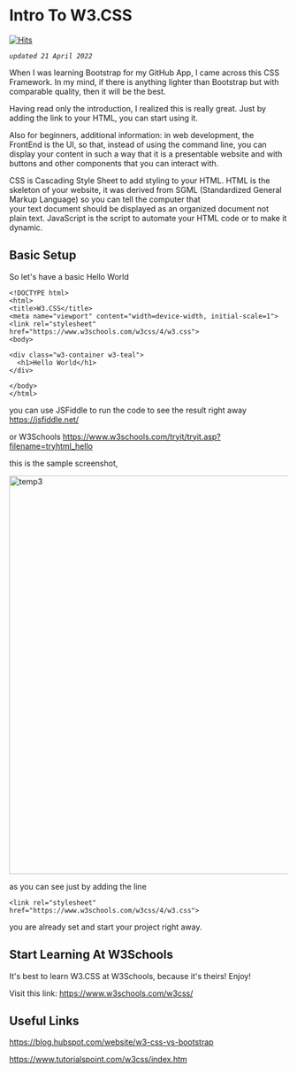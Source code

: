 # Intro To W3.CSS

[![Hits](https://hits.seeyoufarm.com/api/count/incr/badge.svg?url=https%3A%2F%2Fgithub.com%2Fjdevstatic%2Fw3css-intro&count_bg=%2379C83D&title_bg=%23555555&icon=&icon_color=%23E7E7E7&title=PAGE+VIEWS&edge_flat=false)](https://hits.seeyoufarm.com)

*`updated 21 April 2022`*

When I was learning Bootstrap for my GitHub App,
I came across this CSS Framework. In my mind, if 
there is anything lighter than Bootstrap but with 
comparable quality, then
it will be the best. 

Having read only the introduction, I realized this 
is really great. Just by adding the link to your HTML,
you can start using it.

Also for beginners, additional information: in
web development, the FrontEnd is the UI, so that,
instead of using the command line, you can display
your content in such a way that it is a presentable
website and with buttons and other components that
you can interact with.

CSS is Cascading Style Sheet to add styling to your HTML.
HTML is the skeleton of your website, it was
derived from SGML (Standardized General Markup Language)
so you can tell the computer that  
your text document should be displayed as an organized
document not plain text.
JavaScript is the script to automate your HTML code
or to make it dynamic.

## Basic Setup
So let's have a basic Hello World

```
<!DOCTYPE html>
<html>
<title>W3.CSS</title>
<meta name="viewport" content="width=device-width, initial-scale=1">
<link rel="stylesheet" href="https://www.w3schools.com/w3css/4/w3.css">
<body>

<div class="w3-container w3-teal">
  <h1>Hello World</h1>
</div>

</body>
</html> 
```
you can use JSFiddle to run the code to see the 
result right away <https://jsfiddle.net/>

or W3Schools 
<https://www.w3schools.com/tryit/tryit.asp?filename=tryhtml_hello>

this is the sample screenshot,

<img width="720" alt="temp3" src="https://user-images.githubusercontent.com/47092464/146558248-13597ff2-9afe-4422-833b-6ea9cdc2525a.png">

as you can see just by adding the line 

`<link rel="stylesheet" href="https://www.w3schools.com/w3css/4/w3.css">`

you are already set and start your project right away.

## Start Learning At W3Schools
It's best to learn W3.CSS at W3Schools, because it's theirs! Enjoy!

Visit this link:
<https://www.w3schools.com/w3css/>

## Useful Links
<https://blog.hubspot.com/website/w3-css-vs-bootstrap>

<https://www.tutorialspoint.com/w3css/index.htm>


